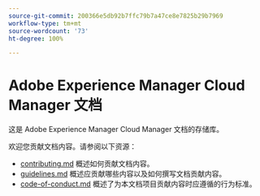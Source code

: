 ```yaml
---
source-git-commit: 200366e5db92b7ffc79b7a47ce8e7825b29b7969
workflow-type: tm+mt
source-wordcount: '73'
ht-degree: 100%

---
```

# Adobe Experience Manager Cloud Manager 文档

这是 Adobe Experience Manager Cloud Manager 文档的存储库。

欢迎您贡献文档内容。请参阅以下资源：

* [contributing.md](contributing.md) 概述如何贡献文档内容。
* [guidelines.md](guidelines.md) 概述应贡献哪些内容以及如何撰写文档贡献内容。
* [code-of-conduct.md](code-of-conduct.md) 概述了为本文档项目贡献内容时应遵循的行为标准。
